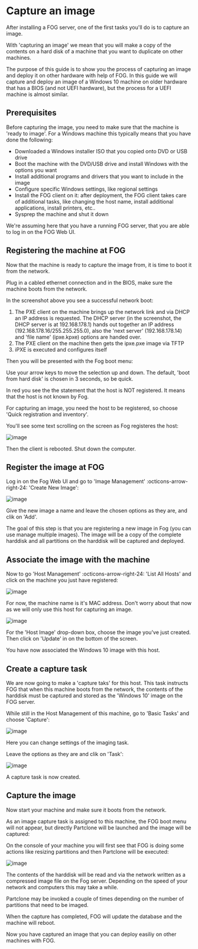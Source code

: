 # Capture an image

After installing a FOG server, one of the first tasks you'll do is to
capture an image.

With 'capturing an image' we mean that you will make a copy of the
contents on a hard disk of a machine that you want to duplicate on other
machines.

The purpose of this guide is to show you the process of capturing an
image and deploy it on other hardware with help of FOG. In this guide we
will capture and deploy an image of a Windows 10 machine on older
hardware that has a BIOS (and not UEFI hardware), but the process for a
UEFI machine is almost similar.

## Prerequisites

Before capturing the image, you need to make sure that the machine is
'ready to image'. For a Windows machine this typically means that you
have done the following:

-   Downloaded a Windows installer ISO that you copied onto DVD or USB
    drive
-   Boot the machine with the DVD/USB drive and install Windows with the
    options you want
-   Install additional programs and drivers that you want to include in
    the image
-   Configure specific Windows settings, like regional settings
-   Install the FOG client on it: after deployment, the FOG client takes
    care of additional tasks, like changing the host name, install
    additional applications, install printers, etc..
-   Sysprep the machine and shut it down

We're assuming here that you have a running FOG server, that you are
able to log in on the FOG Web UI.

## Registering the machine at FOG

Now that the machine is ready to capture the image from, it is time to
boot it from the network.

Plug in a cabled ethernet connection and in the BIOS, make sure the
machine boots from the network.

In the screenshot above you see a successful network boot:

1.  The PXE client on the machine brings up the network link and via
    DHCP an IP address is requested. The DHCP server (in the screenshot,
    the DHCP server is at 192.168.178.1) hands out together an IP
    address (192.168.178.16/255.255.255.0), also the 'next server'
    (192.168.178.14) and 'file name' (ipxe.kpxe) options are handed
    over.
2.  The PXE client on the machine then gets the ipxe.pxe image via TFTP
3.  iPXE is executed and configures itself

Then you will be presented with the Fog boot menu:

Use your arrow keys to move the selection up and down. The default,
'boot from hard disk' is chosen in 3 seconds, so be quick.

In red you see the the statement that the host is NOT registered. It
means that the host is not known by Fog.

For capturing an image, you need the host to be registered, so choose
'Quick registration and inventory'.

You'll see some text scrolling on the screen as Fog registeres the
host:

![image](/assets/img/tasks/capture_fog_registration.png)

Then the client is rebooted. Shut down the computer.

## Register the image at FOG

Log in on the Fog Web UI and go to 'Image Management' :octicons-arrow-right-24: 'Create New
Image':

![image](/assets/img/tasks/capture_image_management.png)

Give the new image a name and leave the chosen options as they are, and
clik on 'Add'.

The goal of this step is that you are registering a new image in Fog
(you can use manage multiple images). The image will be a copy of the
complete harddisk and all partitions on the harddisk will be captured
and deployed.

## Associate the image with the machine

Now to go 'Host Management' :octicons-arrow-right-24: 'List All Hosts' and click on the
machine you just have registered:

![image](/assets/img/tasks/capture_host_management_1.png)

For now, the machine name is it's MAC address. Don't worry about that
now as we will only use this host for capturing an image.

![image](/assets/img/tasks/capture_host_management_2.png)

For the 'Host Image' drop-down box, choose the image you've just
created. Then click on 'Update' in on the bottom of the screen.

You have now associated the Windows 10 image with this host.

## Create a capture task

We are now going to make a 'capture taks' for this host. This task
instructs FOG that when this machine boots from the network, the
contents of the harddisk must be captured and stored as the 'Windows
10' image on the FOG server.

While still in the Host Management of this machine, go to 'Basic
Tasks' and choose 'Capture':

![image](/assets/img/tasks/capture_host_capture_1.png)

Here you can change settings of the imaging task.

Leave the options as they are and clik on 'Task':

![image](/assets/img/tasks/capture_host_capture_2.png)

A capture task is now created.

## Capture the image

Now start your machine and make sure it boots from the network.

As an image capture task is assigned to this machine, the FOG boot menu
will not appear, but directly Partclone will be launched and the image
will be captured:

On the console of your machine you will first see that FOG is doing some
actions like resizing partitions and then Partclone will be executed:

![image](/assets/img/tasks/capture_partclone.png)

The contents of the harddisk will be read and via the network written as
a compressed image file on the Fog server. Depending on the speed of
your network and computers this may take a while.

Partclone may be invoked a couple of times depending on the number of
partitions that need to be imaged.

When the capture has completed, FOG will update the database and the
machine will reboot.

Now you have captured an image that you can deploy easiliy on other
machines with FOG.
